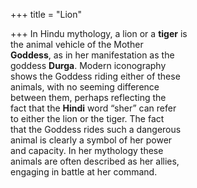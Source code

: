 +++
title = "Lion"

+++
In Hindu mythology, a lion or a **tiger** is  
the animal vehicle of the Mother  
**Goddess**, as in her manifestation as the  
goddess **Durga**. Modern iconography  
shows the Goddess riding either of these  
animals, with no seeming difference  
between them, perhaps reflecting the  
fact that the **Hindi** word “sher” can refer  
to either the lion or the tiger. The fact  
that the Goddess rides such a dangerous  
animal is clearly a symbol of her power  
and capacity. In her mythology these  
animals are often described as her allies,  
engaging in battle at her command.